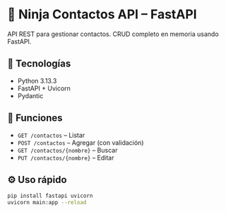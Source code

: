 # 🥷 Ninja Contactos API – FastAPI

API REST para gestionar contactos. CRUD completo en memoria usando FastAPI.

## 🚀 Tecnologías
- Python 3.13.3
- FastAPI + Uvicorn
- Pydantic

## 🧠 Funciones
- `GET /contactos` – Listar
- `POST /contactos` – Agregar (con validación)
- `GET /contactos/{nombre}` – Buscar
- `PUT /contactos/{nombre}` – Editar

## ⚙️ Uso rápido

```bash
pip install fastapi uvicorn
uvicorn main:app --reload
```
